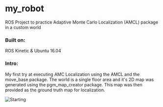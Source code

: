 # my_robot
ROS Project to practice Adaptive Monte Carlo Localization (AMCL) package in a custom world

### Built on:
ROS Kinetic & Ubuntu 16.04

### Intro: 
My first try at executing AMC Localization using the AMCL and the move_base package. The world is a single floor area and it's 2D map was generated using the pgm_map_creator package. This map was then provided as the ground truth map for localization.

![Starting](https://github.com/dhruvtya/my_robot/Starting.jpg)
